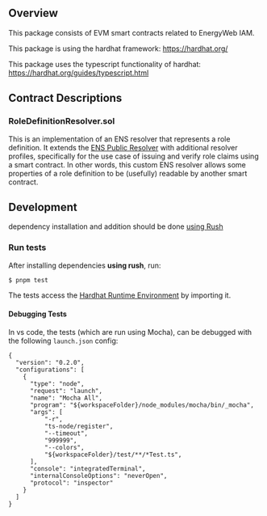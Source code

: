 ## Overview

This package consists of EVM smart contracts related to EnergyWeb IAM.

This package is using the hardhat framework: https://hardhat.org/

This package uses the typescript functionality of hardhat: https://hardhat.org/guides/typescript.html

## Contract Descriptions

### RoleDefinitionResolver.sol

This is an implementation of an ENS resolver that represents a role definition.
It extends the [ENS Public Resolver](https://docs.ens.domains/contract-api-reference/publicresolver) with additional resolver profiles,
specifically for the use case of issuing and verify role claims using a smart contract.
In other words, this custom ENS resolver allows some properties of a role definition to be (usefully) readable by another smart contract.

## Development

dependency installation and addition should be done [using Rush](../README.md)

### Run tests

After installing dependencies **using rush**, run:

```sh
$ pnpm test
```

The tests access the [Hardhat Runtime Environment](https://hardhat.org/advanced/hardhat-runtime-environment.html#accessing-the-hre-from-outside-a-task) by importing it.

#### Debugging Tests

In vs code, the tests (which are run using Mocha), can be debugged with the following `launch.json` config:

```
{
  "version": "0.2.0",
  "configurations": [
    {
      "type": "node",
      "request": "launch",
      "name": "Mocha All",
      "program": "${workspaceFolder}/node_modules/mocha/bin/_mocha",
      "args": [
          "-r",
          "ts-node/register",
          "--timeout",
          "999999",
          "--colors",
          "${workspaceFolder}/test/**/*Test.ts",
      ],
      "console": "integratedTerminal",
      "internalConsoleOptions": "neverOpen",
      "protocol": "inspector"
    }
  ]
}
```
